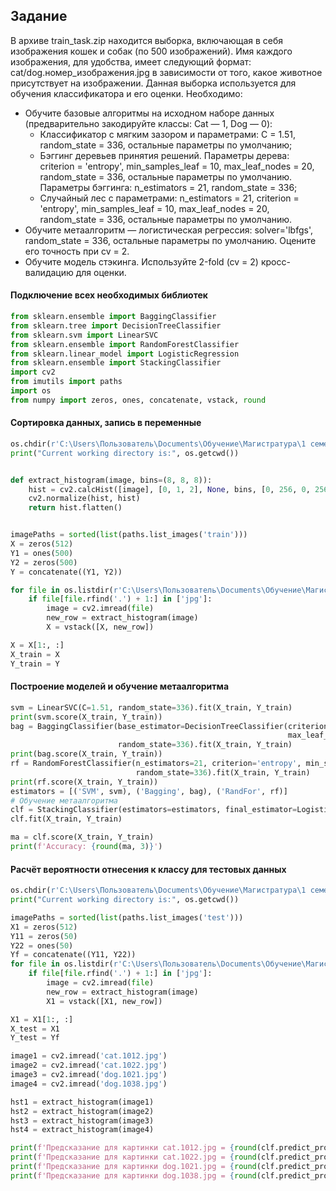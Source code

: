 ## Задание
В архиве train_task.zip находится выборка, включающая в себя изображения кошек и собак (по 500 изображений). Имя каждого изображения, для удобства, имеет следующий формат: cat/dog.номер_изображения.jpg в зависимости от того, какое животное присутствует на изображении. Данная выборка используется для обучения классификатора и его оценки.
Необходимо:
+ Обучите базовые алгоритмы на исходном наборе данных (предварительно закодируйте классы: Cat — 1, Dog — 0):
    * Классификатор с мягким зазором и параметрами: C = 1.51, random_state = 336, остальные параметры по умолчанию;
    * Бэггинг деревьев принятия решений. Параметры дерева: criterion = 'entropy', min_samples_leaf = 10, max_leaf_nodes = 20, random_state = 336, остальные параметры по умолчанию. Параметры бэггинга: n_estimators = 21, random_state = 336;
    * Случайный лес с параметрами: n_estimators = 21, criterion = 'entropy', min_samples_leaf = 10, max_leaf_nodes = 20, random_state = 336, остальные параметры по умолчанию.
+ Обучите метаалгоритм — логистическая регрессия: solver='lbfgs', random_state = 336, остальные параметры по умолчанию. Оцените его точность при cv = 2.
+ Обучите модель стэкинга. Используйте 2-fold (cv = 2) кросс-валидацию для оценки.
  
#### Подключение всех необходимых библиотек
```python
from sklearn.ensemble import BaggingClassifier
from sklearn.tree import DecisionTreeClassifier
from sklearn.svm import LinearSVC
from sklearn.ensemble import RandomForestClassifier
from sklearn.linear_model import LogisticRegression
from sklearn.ensemble import StackingClassifier
import cv2
from imutils import paths
import os
from numpy import zeros, ones, concatenate, vstack, round
```

#### Сортировка данных, запись в переменные
```python
os.chdir(r'C:\Users\Пользователь\Documents\Обучение\Магистратура\1 семестр\Введение в МО\Ensemble methods\train')
print("Current working directory is:", os.getcwd())


def extract_histogram(image, bins=(8, 8, 8)):
    hist = cv2.calcHist([image], [0, 1, 2], None, bins, [0, 256, 0, 256, 0, 256])
    cv2.normalize(hist, hist)
    return hist.flatten()


imagePaths = sorted(list(paths.list_images('train')))
X = zeros(512)
Y1 = ones(500)
Y2 = zeros(500)
Y = concatenate((Y1, Y2))

for file in os.listdir(r'C:\Users\Пользователь\Documents\Обучение\Магистратура\1 семестр\Введение в МО\Ensemble methods\train'):
    if file[file.rfind('.') + 1:] in ['jpg']:
        image = cv2.imread(file)
        new_row = extract_histogram(image)
        X = vstack([X, new_row])

X = X[1:, :]
X_train = X
Y_train = Y
```
#### Построение моделей и обучение метаалгоритма
```python
svm = LinearSVC(C=1.51, random_state=336).fit(X_train, Y_train)
print(svm.score(X_train, Y_train))
bag = BaggingClassifier(base_estimator=DecisionTreeClassifier(criterion='entropy', min_samples_leaf=10,
                                                              max_leaf_nodes=20, random_state=336), n_estimators=21,
                        random_state=336).fit(X_train, Y_train)
print(bag.score(X_train, Y_train))
rf = RandomForestClassifier(n_estimators=21, criterion='entropy', min_samples_leaf=10, max_leaf_nodes=20,
                            random_state=336).fit(X_train, Y_train)
print(rf.score(X_train, Y_train))
estimators = [('SVM', svm), ('Bagging', bag), ('RandFor', rf)]
# Обучение метаалгоритма
clf = StackingClassifier(estimators=estimators, final_estimator=LogisticRegression(solver='lbfgs', random_state=336),cv=2)
clf.fit(X_train, Y_train)

ma = clf.score(X_train, Y_train)
print(f'Accuracy: {round(ma, 3)}')
```
#### Расчёт вероятности отнесения к классу для тестовых данных
```python
os.chdir(r'C:\Users\Пользователь\Documents\Обучение\Магистратура\1 семестр\Введение в МО\Ensemble methods\test')
print("Current working directory is:", os.getcwd())

imagePaths = sorted(list(paths.list_images('test')))
X1 = zeros(512)
Y11 = zeros(50)
Y22 = ones(50)
Yf = concatenate((Y11, Y22))
for file in os.listdir(r'C:\Users\Пользователь\Documents\Обучение\Магистратура\1 семестр\Введение в МО\Ensemble methods\test'):
    if file[file.rfind('.') + 1:] in ['jpg']:
        image = cv2.imread(file)
        new_row = extract_histogram(image)
        X1 = vstack([X1, new_row])

X1 = X1[1:, :]
X_test = X1
Y_test = Yf

image1 = cv2.imread('cat.1012.jpg')
image2 = cv2.imread('cat.1022.jpg')
image3 = cv2.imread('dog.1021.jpg')
image4 = cv2.imread('dog.1038.jpg')

hst1 = extract_histogram(image1)
hst2 = extract_histogram(image2)
hst3 = extract_histogram(image3)
hst4 = extract_histogram(image4)

print(f'Предсказание для картинки cat.1012.jpg = {round(clf.predict_proba(hst1.reshape(1, -1)),3)}')
print(f'Предсказание для картинки cat.1022.jpg = {round(clf.predict_proba(hst2.reshape(1, -1)),3)}')
print(f'Предсказание для картинки dog.1021.jpg = {round(clf.predict_proba(hst3.reshape(1, -1)),3)}')
print(f'Предсказание для картинки dog.1038.jpg = {round(clf.predict_proba(hst4.reshape(1, -1)),3)}')

```